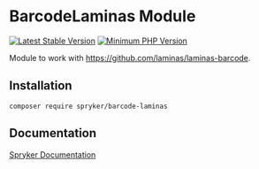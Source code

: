 # BarcodeLaminas Module
[![Latest Stable Version](https://poser.pugx.org/spryker/barcode-laminas/v/stable.svg)](https://packagist.org/packages/spryker/barcode-laminas)
[![Minimum PHP Version](https://img.shields.io/badge/php-%3E%3D%208.2-8892BF.svg)](https://php.net/)

Module to work with https://github.com/laminas/laminas-barcode.

## Installation

```
composer require spryker/barcode-laminas
```

## Documentation

[Spryker Documentation](https://docs.spryker.com)
